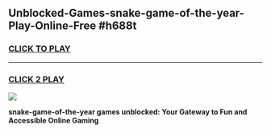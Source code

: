 
## Unblocked-Games-snake-game-of-the-year-Play-Online-Free #h688t
<h3>
<a href="https://us.freeplayer.one?title=snake-game-of-the-year&ref=10M">CLICK TO PLAY</a></h3>
<hr>

<h3>
<a href="https://us.freeplayer.one?title=snake-game-of-the-year&ref=10M">CLICK 2 PLAY</a>
  
</h3>

<a href="https://us.freeplayer.one?title=snake-game-of-the-year&ref=10M"><img src="https://clearcache.store/games.png"></a>


**snake-game-of-the-year games unblocked: Your Gateway to Fun and Accessible Online Gaming**

